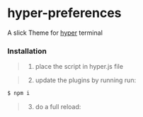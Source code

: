 # hyper-preferences

A slick Theme for [hyper](https://hyper.is/) terminal
### Installation

> 1. place the script in hyper.js file

> 2. update the plugins by running run:
```sh
$ npm i 
```
> 3. do a full reload:


